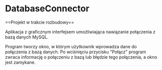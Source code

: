 # DatabaseConnector

==Projekt w trakcie rozbudowy==

Aplikacja z graficznym interfejsem umożliwiająca nawiązanie 
połączenia z bazą danych MySQL.

Program tworzy okno, w którym użytkownik wprowadza dane do
połączenia z bazą danych. Po wciśnięciu przycisku "Połącz"
program zwraca informację o połączeniu z bazą lub błędzie 
tego połączenia, a okno jest zamykane. 
